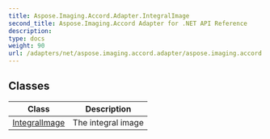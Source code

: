 ```yaml
---
title: Aspose.Imaging.Accord.Adapter.IntegralImage
second_title: Aspose.Imaging.Accord Adapter for .NET API Reference
description: 
type: docs
weight: 90
url: /adapters/net/aspose.imaging.accord.adapter/aspose.imaging.accord.adapter.integralimage/
---
```



## Classes

| Class | Description |
| --- | --- |
| [IntegralImage](./integralimage/) | The integral image |


